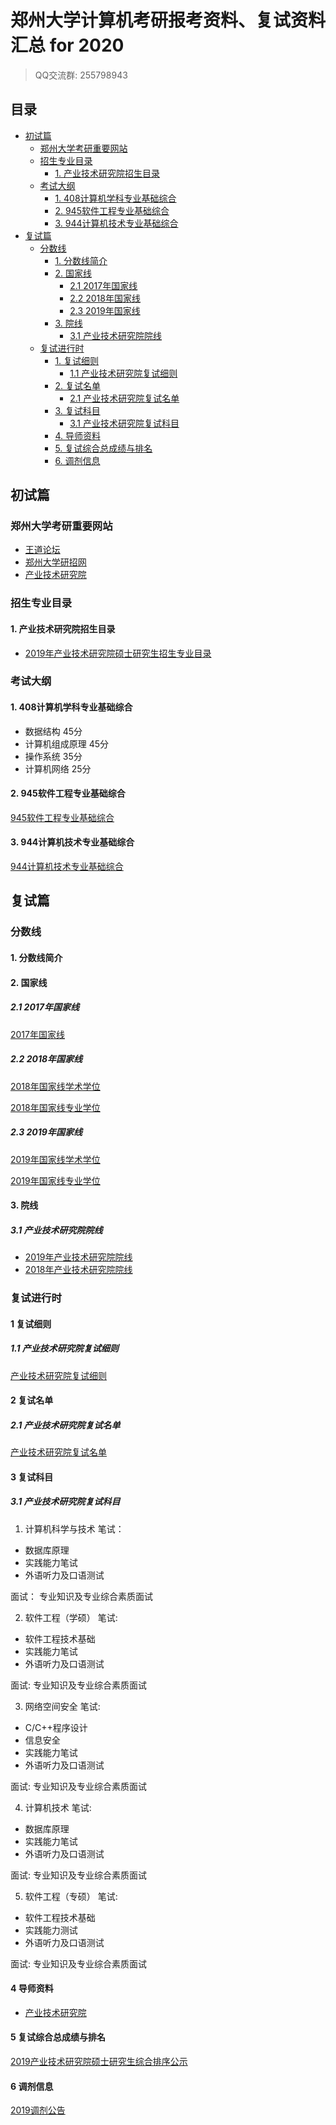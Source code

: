 # 郑州大学计算机考研报考资料、复试资料汇总 for 2020
>QQ交流群: 255798943

## 目录
* [初试篇](#初试篇)
   * [郑州大学考研重要网站](#郑州大学考研重要网站)
   * [招生专业目录](#招生专业目录)
       * [1. 产业技术研究院招生目录](#1-产业技术研究院招生目录)
    * [考试大纲](#考试大纲)
       * [1. 408计算机学科专业基础综合](#1-408计算机学科专业基础综合)
       * [2. 945软件工程专业基础综合](#2-945软件工程专业基础综合)
       * [3. 944计算机技术专业基础综合](#3-944计算机技术专业基础综合)
* [复试篇](#复试篇)
   * [分数线](#分数线)
       * [1. 分数线简介](#1-分数线简介)
       * [2. 国家线](#2-国家线)
            * [2.1 2017年国家线](#21-2017年国家线)
            * [2.2 2018年国家线](#22-2018年国家线)
            * [2.3 2019年国家线](#23-2019年国家线)
       * [3. 院线](#3-院线)
            * [3.1 产业技术研究院院线](#31-产业技术研究院院线)
   * [复试进行时](#复试进行时)
       * [1. 复试细则](#1-复试细则)
            * [1.1 产业技术研究院复试细则](#11-产业技术研究院复试细则)
       * [2. 复试名单](#2-复试名单)
            * [2.1 产业技术研究院复试名单](#21-产业技术研究院复试名单)
       * [3. 复试科目](#3-复试科目)
            * [3.1 产业技术研究院复试科目](#31-产业技术研究院复试科目)
       * [4. 导师资料](#4-导师资料)
       * [5. 复试综合总成绩与排名](#5-复试综合总成绩与排名)
       * [6. 调剂信息](#6-调剂信息)

## 初试篇
### 郑州大学考研重要网站
- [王道论坛](http://www.cskaoyan.com/forum-276-1.html)
- [郑州大学研招网](http://gs.zzu.edu.cn/zsgz.htm)
- [产业技术研究院](http://www5.zzu.edu.cn)

### 招生专业目录
#### 1. 产业技术研究院招生目录
* [2019年产业技术研究院硕士研究生招生专业目录](./郑州大学/初试/2019年招生目录.pdf)

### 考试大纲
#### 1. 408计算机学科专业基础综合
* 数据结构 45分
* 计算机组成原理 45分
* 操作系统 35分
* 计算机网络 25分

#### 2. 945软件工程专业基础综合
[945软件工程专业基础综合](./郑州大学/初试/945软件工程专业基础综合.pdf)

#### 3. 944计算机技术专业基础综合
[944计算机技术专业基础综合](./郑州大学/初试/944计算机技术专业基础综合.pdf)

## 复试篇
### 分数线
#### 1. 分数线简介

#### 2. 国家线
##### 2.1 2017年国家线
[2017年国家线](https://yz.chsi.com.cn/kyzx/kydt/201703/20170315/1591016940.html)

##### 2.2 2018年国家线
[2018年国家线学术学位](https://yz.chsi.com.cn/kyzx/kp/201803/20180316/1670298651.html)

[2018年国家线专业学位](https://yz.chsi.com.cn/kyzx/kp/201803/20180316/1670298653.html)

##### 2.3 2019年国家线
[2019年国家线学术学位](https://yz.chsi.com.cn/kyzx/kp/201903/20190315/1772265280.html)

[2019年国家线专业学位](https://yz.chsi.com.cn/kyzx/kp/201903/20190315/1772265285.html)

#### 3. 院线
##### 3.1 产业技术研究院院线
* [2019年产业技术研究院院线](http://www5.zzu.edu.cn/cyjsy/info/1107/1727.htm)
* [2018年产业技术研究院院线](http://www5.zzu.edu.cn/cyjsy/info/1107/1505.htm)

### 复试进行时
#### 1 复试细则
##### 1.1 产业技术研究院复试细则
[产业技术研究院复试细则](http://www5.zzu.edu.cn/cyjsy/info/1107/1729.htm)

#### 2 复试名单
##### 2.1 产业技术研究院复试名单
[产业技术研究院复试名单](http://f.hainanu.edu.cn/upfile/htmledit/xinxixg/2019032767915569.xlsx)

#### 3 复试科目
##### 3.1 产业技术研究院复试科目
1. 计算机科学与技术
笔试：
* 数据库原理
* 实践能力笔试
* 外语听力及口语测试

面试：
专业知识及专业综合素质面试

2. 软件工程（学硕）
笔试:
* 软件工程技术基础
* 实践能力笔试
* 外语听力及口语测试

面试:
专业知识及专业综合素质面试

3. 网络空间安全
笔试:
* C/C++程序设计
* 信息安全
* 实践能力笔试
* 外语听力及口语测试

面试:
专业知识及专业综合素质面试

4. 计算机技术
笔试:
* 数据库原理
* 实践能力笔试
* 外语听力及口语测试

面试:
专业知识及专业综合素质面试

5. 软件工程（专硕）
笔试:
* 软件工程技术基础
* 实践能力测试
* 外语听力及口语测试

面试:
专业知识及专业综合素质面试

#### 4 导师资料
* [产业技术研究院](http://www5.zzu.edu.cn/cyjsy/szdw.htm)

#### 5 复试综合总成绩与排名
[2019产业技术研究院硕士研究生综合排序公示](./郑州大学/复试/2019产业技术研究院硕士研究生综合排序公示.pdf)

#### 6 调剂信息
[2019调剂公告](./郑州大学/复试/2019调剂公告.xlsx)
